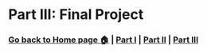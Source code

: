 # Part III: Final Project

### [Go back to Home page 🏠](README.md) | [Part I](Part1_FinalProject.md) | [Part II](Part2_FinalProject.md) | [Part III](Part3_FinalProject.md) 
